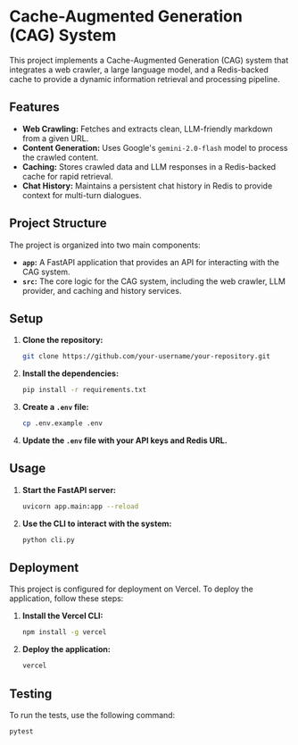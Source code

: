 # Cache-Augmented Generation (CAG) System

This project implements a Cache-Augmented Generation (CAG) system that integrates a web crawler, a large language model, and a Redis-backed cache to provide a dynamic information retrieval and processing pipeline.

## Features

-   **Web Crawling:** Fetches and extracts clean, LLM-friendly markdown from a given URL.
-   **Content Generation:** Uses Google's `gemini-2.0-flash` model to process the crawled content.
-   **Caching:** Stores crawled data and LLM responses in a Redis-backed cache for rapid retrieval.
-   **Chat History:** Maintains a persistent chat history in Redis to provide context for multi-turn dialogues.

## Project Structure

The project is organized into two main components:

-   **`app`:** A FastAPI application that provides an API for interacting with the CAG system.
-   **`src`:** The core logic for the CAG system, including the web crawler, LLM provider, and caching and history services.

## Setup

1.  **Clone the repository:**
    ```bash
    git clone https://github.com/your-username/your-repository.git
    ```
2.  **Install the dependencies:**
    ```bash
    pip install -r requirements.txt
    ```
3.  **Create a `.env` file:**
    ```bash
    cp .env.example .env
    ```
4.  **Update the `.env` file with your API keys and Redis URL.**

## Usage

1.  **Start the FastAPI server:**
    ```bash
    uvicorn app.main:app --reload
    ```
2.  **Use the CLI to interact with the system:**
    ```bash
    python cli.py
    ```

## Deployment

This project is configured for deployment on Vercel. To deploy the application, follow these steps:

1.  **Install the Vercel CLI:**
    ```bash
    npm install -g vercel
    ```
2.  **Deploy the application:**
    ```bash
    vercel
    ```

## Testing

To run the tests, use the following command:
```bash
pytest
```